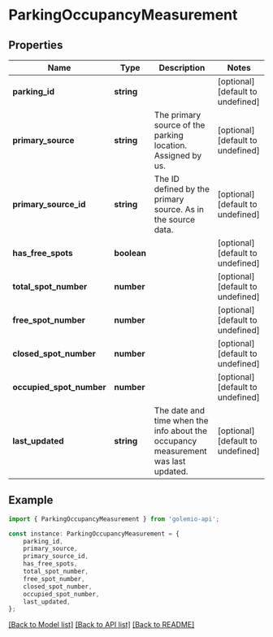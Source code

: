 # ParkingOccupancyMeasurement


## Properties

Name | Type | Description | Notes
------------ | ------------- | ------------- | -------------
**parking_id** | **string** |  | [optional] [default to undefined]
**primary_source** | **string** | The primary source of the parking location. Assigned by us. | [optional] [default to undefined]
**primary_source_id** | **string** | The ID defined by the primary source. As in the source data. | [optional] [default to undefined]
**has_free_spots** | **boolean** |  | [optional] [default to undefined]
**total_spot_number** | **number** |  | [optional] [default to undefined]
**free_spot_number** | **number** |  | [optional] [default to undefined]
**closed_spot_number** | **number** |  | [optional] [default to undefined]
**occupied_spot_number** | **number** |  | [optional] [default to undefined]
**last_updated** | **string** | The date and time when the info about the occupancy measurement was last updated. | [optional] [default to undefined]

## Example

```typescript
import { ParkingOccupancyMeasurement } from 'golemio-api';

const instance: ParkingOccupancyMeasurement = {
    parking_id,
    primary_source,
    primary_source_id,
    has_free_spots,
    total_spot_number,
    free_spot_number,
    closed_spot_number,
    occupied_spot_number,
    last_updated,
};
```

[[Back to Model list]](../README.md#documentation-for-models) [[Back to API list]](../README.md#documentation-for-api-endpoints) [[Back to README]](../README.md)
